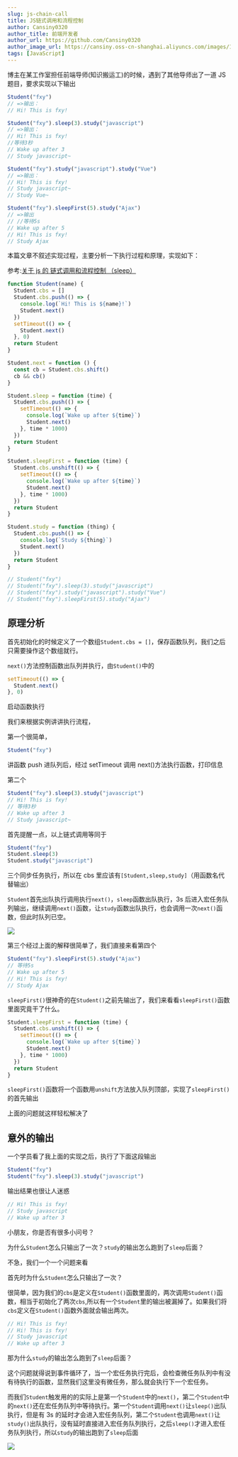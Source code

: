 ```yaml
---
slug: js-chain-call
title: JS链式调用和流程控制
author: Cansiny0320
author_title: 前端开发者
author_url: https://github.com/Cansiny0320
author_image_url: https://cansiny.oss-cn-shanghai.aliyuncs.com/images/1618298366420-logo.jpg
tags: [JavaScript]
---
```


博主在某工作室担任前端导师(知识搬运工)的时候，遇到了其他导师出了一道 JS 题目，要求实现以下输出

<!--truncate-->

```js
Student("fxy")
// =>输出：
// Hi! This is fxy!

Student("fxy").sleep(3).study("javascript")
// =>输出：
// Hi! This is fxy!
//等待3秒
// Wake up after 3
// Study javascript~

Student("fxy").study("javascript").study("Vue")
// =>输出：
// Hi! This is fxy!
// Study javascript~
// Study Vue~

Student("fxy").sleepFirst(5).study("Ajax")
// =>输出
// //等待5s
// Wake up after 5
// Hi! This is fxy!
// Study Ajax
```

本篇文章不叙述实现过程，主要分析一下执行过程和原理，实现如下：

参考:[关于 js 的 链式调用和流程控制 （sleep）](https://blog.csdn.net/qq_37653449/article/details/83933724)

```js
function Student(name) {
  Student.cbs = []
  Student.cbs.push(() => {
    console.log(`Hi! This is ${name}!`)
    Student.next()
  })
  setTimeout(() => {
    Student.next()
  }, 0)
  return Student
}

Student.next = function () {
  const cb = Student.cbs.shift()
  cb && cb()
}

Student.sleep = function (time) {
  Student.cbs.push(() => {
    setTimeout(() => {
      console.log(`Wake up after ${time}`)
      Student.next()
    }, time * 1000)
  })
  return Student
}

Student.sleepFirst = function (time) {
  Student.cbs.unshift(() => {
    setTimeout(() => {
      console.log(`Wake up after ${time}`)
      Student.next()
    }, time * 1000)
  })
  return Student
}

Student.study = function (thing) {
  Student.cbs.push(() => {
    console.log(`Study ${thing}`)
    Student.next()
  })
  return Student
}

// Student("fxy")
// Student("fxy").sleep(3).study("javascript")
// Student("fxy").study("javascript").study("Vue")
// Student("fxy").sleepFirst(5).study("Ajax")
```

## 原理分析

首先初始化的时候定义了一个数组`Student.cbs = []`，保存函数队列，我们之后只需要操作这个数组就行。

`next()`方法控制函数出队列并执行，由`Student()`中的

```js
setTimeout(() => {
  Student.next()
}, 0)
```

启动函数执行

我们来根据实例讲讲执行流程，

第一个很简单，

```js
Student("fxy")
```

讲函数 push 进队列后，经过 setTimeout 调用 next()方法执行函数，打印信息

第二个

```js
Student("fxy").sleep(3).study("javascript")
// Hi! This is fxy!
// 等待3秒
// Wake up after 3
// Study javascript~
```

首先提醒一点，以上链式调用等同于

```js
Student("fxy")
Student.sleep(3)
Student.study("javascript")
```

三个同步任务执行，所以在 cbs 里应该有`[Student,sleep,study]`（用函数名代替输出）

`Student`首先出队执行调用执行`next()`，`sleep`函数出队执行，3s 后进入宏任务队列输出，继续调用`next()`函数，让`study`函数出队执行，也会调用一次`next()`函数，但此时队列已空。

![](https://cansiny.oss-cn-shanghai.aliyuncs.com/images/1618300395026.png)

第三个经过上面的解释很简单了，我们直接来看第四个

```js
Student("fxy").sleepFirst(5).study("Ajax")
// 等待5s
// Wake up after 5
// Hi! This is fxy!
// Study Ajax
```

`sleepFirst()`很神奇的在`Student()`之前先输出了，我们来看看`sleepFirst()`函数里面究竟干了什么。

```js
Student.sleepFirst = function (time) {
  Student.cbs.unshift(() => {
    setTimeout(() => {
      console.log(`Wake up after ${time}`)
      Student.next()
    }, time * 1000)
  })
  return Student
}
```

`sleepFirst()`函数将一个函数用`unshift`方法放入队列顶部，实现了`sleepFirst()`的首先输出

上面的问题就这样轻松解决了

## 意外的输出

一个学员看了我上面的实现之后，执行了下面这段输出

```js
Student("fxy")
Student("fxy").sleep(3).study("javascript")
```

输出结果也很让人迷惑

```js
// Hi! This is fxy!
// Study javascript
// Wake up after 3
```

小朋友，你是否有很多小问号？

为什么`Student`怎么只输出了一次？`study`的输出怎么跑到了`sleep`后面？

不急，我们一个一个问题来看

首先时为什么`Student`怎么只输出了一次？

很简单，因为我们的`cbs`是定义在`Student()`函数里面的，两次调用`Student()`函数，相当于初始化了两次`cbs`,所以有一个`Student`里的输出被漏掉了。如果我们将`cbs`定义在`Student()`函数外面就会输出两次。

```js
// Hi! This is fxy!
// Hi! This is fxy!
// Study javascript
// Wake up after 3
```

那为什么`study`的输出怎么跑到了`sleep`后面？

这个问题就得说到事件循环了，当一个宏任务执行完后，会检查微任务队列中有没有待执行的函数，显然我们这里没有微任务，那么就会执行下一个宏任务。

而我们`Student`触发用的的实际上是第一个`Student`中的`next()`，第二个`Student`中的`next()`还在宏任务队列中等待执行。第一个`Student`调用`next()`让`sleep()`出队执行，但是有 3s 的延时才会进入宏任务队列，第二个`Student`也调用`next()`让`study()`出队执行，没有延时直接进入宏任务队列执行，之后`sleep()`才进入宏任务队列执行，所以`study`的输出跑到了`sleep`后面

![](https://cansiny.oss-cn-shanghai.aliyuncs.com/images/1618306441269.png)
